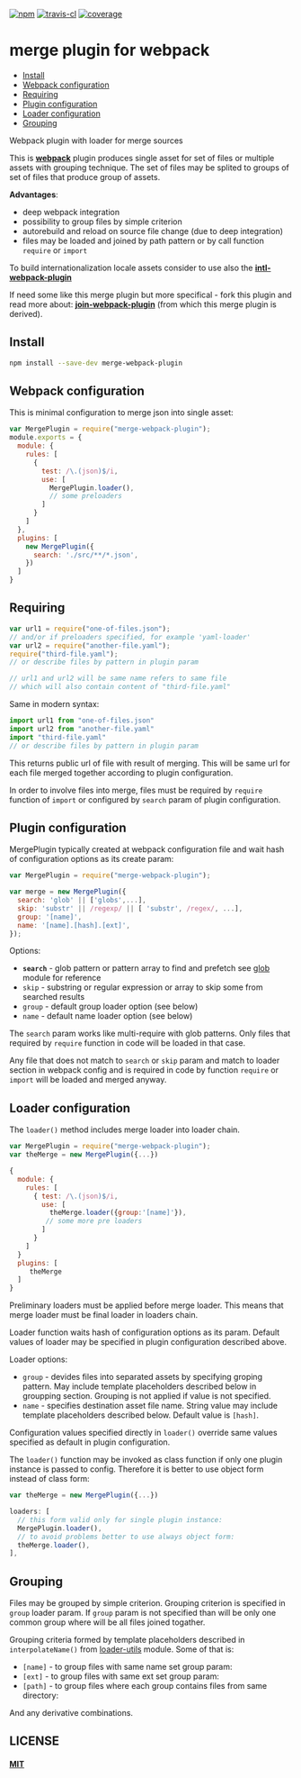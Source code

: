 [![npm][npm-image]][npm-url]
[![travis-cl][travis-image]][travis-url]
[![coverage][cover-image]][cover-url]

# merge plugin for webpack


- [Install](#install)
- [Webpack configuration](#webpack-configuration)
- [Requiring](#requiring)
- [Plugin configuration](#plugin-configuration)
- [Loader configuration](#loader-configuration)
- [Grouping](#grouping)


Webpack plugin with loader for merge sources

This is **[webpack](https://webpack.js.org/)** plugin produces single asset
for set of files or multiple assets with grouping technique. The set of files
may be splited to groups of set of files that produce group of assets.


**Advantages**:

* deep webpack integration
* possibility to group files by simple criterion
* autorebuild and reload on source file change (due to deep integration)
* files may be loaded and joined by path pattern or by call function
  `require` or `import`


To build internationalization locale assets consider to use also
the **[intl-webpack-plugin](https://github.com/oklas/intl-webpack-plugin)**

If need some like this merge plugin but more specifical - fork this plugin
and read more about:
**[join-webpack-plugin](https://github.com/oklas/join-webpack-plugin)**
(from which this merge plugin is derived).


## Install

```bash
npm install --save-dev merge-webpack-plugin
```


## Webpack configuration

This is minimal configuration to merge json into single asset:

``` javascript
var MergePlugin = require("merge-webpack-plugin");
module.exports = {
  module: {
    rules: [
      {
        test: /\.(json)$/i,
        use: [
          MergePlugin.loader(),
          // some preloaders
        ]
      }
    ]
  },
  plugins: [
    new MergePlugin({
      search: './src/**/*.json',
    })
  ]
}
```


## Requiring

``` javascript
var url1 = require("one-of-files.json");
// and/or if preloaders specified, for example 'yaml-loader'
var url2 = require("another-file.yaml");
require("third-file.yaml");
// or describe files by pattern in plugin param

// url1 and url2 will be same name refers to same file
// which will also contain content of "third-file.yaml"
```

Same in modern syntax:

``` jsx
import url1 from "one-of-files.json"
import url2 from "another-file.yaml"
import "third-file.yaml"
// or describe files by pattern in plugin param
```


This returns public url of file with result of merging.
This will be same url for each file merged together
according to plugin configuration.

In order to involve files into merge, files must be required by `require`
function of `import` or configured by `search` param of plugin configuration.


## Plugin configuration

MergePlugin typically created at webpack configuration file and
wait hash of configuration options as its create param:

``` javascript
var MergePlugin = require("merge-webpack-plugin");

var merge = new MergePlugin({
  search: 'glob' || ['globs',...],
  skip: 'substr' || /regexp/ || [ 'substr', /regex/, ...],
  group: '[name]',
  name: '[name].[hash].[ext]',
});
```

Options:

* **`search`** - glob pattern or pattern array to find and prefetch
  see [glob](https://www.npmjs.com/package/glob) module for reference
* `skip` - substring or regular expression or array to skip some from searched results
* `group` - default group loader option (see below)
* `name` - default name loader option (see below)

The `search` param works like multi-require with glob patterns.
Only files that required by `require` function in code
will be loaded in that case.

Any file that does not match to `search` or `skip` param and
match to loader section in webpack config and is required in code
by function `require` or `import` will be loaded and merged anyway.


## Loader configuration

The `loader()` method includes merge loader into loader chain.

``` javascript
var MergePlugin = require("merge-webpack-plugin");
var theMerge = new MergePlugin({...})

{
  module: {
    rules: [
      { test: /\.(json)$/i,
        use: [
          theMerge.loader({group:'[name]'}),
         // some more pre loaders
        ]
      }
    ]
  }
  plugins: [
     theMerge
  ]
}

```

Preliminary loaders must be applied before merge loader. This means that
merge loader must be final loader in loaders chain.

Loader function waits hash of configuration options as its param.
Default values of loader may be specified in plugin configuration
described above.

Loader options:

* `group` - devides files into separated assets by specifying
  groping pattern. May include template placeholders described
  below in groupping section. Grouping is not applied if
  value is not specified.
* `name` - specifies destination asset file name. String value
  may include template placeholders described below. Default
  value is `[hash]`.

Configuration values specified directly in `loader()` override
same values specified as default in plugin configuration.


The `loader()` function may be invoked as class function if only one plugin
instance is passed to config. Therefore it is better to use object form
instead of class form:

``` javascript
var theMerge = new MergePlugin({...})

loaders: [
  // this form valid only for single plugin instance:
  MergePlugin.loader(),
  // to avoid problems better to use always object form:
  theMerge.loader(),
],
```


## Grouping

Files may be grouped by simple criterion. Grouping criterion is
specified in `group` loader param. If `group` param is not
specified than will be only one common group where will be 
all files joined togather.

Grouping criteria formed by template placeholders described
in `interpolateName()` from [loader-utils](https://github.com/webpack/loader-utils#interpolatename) module.
Some of that is:

* `[name]` - to group files with same name set group param:
* `[ext]` - to group files with same ext set group param:
* `[path]` - to group files where each group contains files from same directory:

And any derivative combinations.


## LICENSE

#### [MIT](./LICENSE.md)

[npm-image]: https://img.shields.io/npm/v/merge-webpack-plugin.svg
[npm-url]: https://npmjs.com/package/merge-webpack-plugin
[travis-image]: https://travis-ci.org/oklas/merge-webpack-plugin.svg
[travis-url]: https://travis-ci.org/oklas/merge-webpack-plugin
[cover-image]: https://img.shields.io/codecov/c/github/oklas/merge-webpack-plugin.svg
[cover-url]: https://codecov.io/gh/oklas/merge-webpack-plugin
